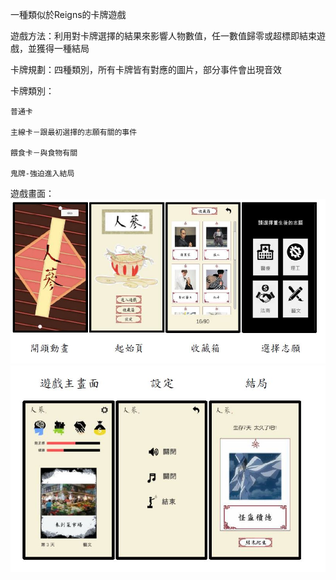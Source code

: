 一種類似於Reigns的卡牌遊戲



遊戲方法：利用對卡牌選擇的結果來影響人物數值，任一數值歸零或超標即結束遊戲，並獲得一種結局




卡牌規劃：四種類別，所有卡牌皆有對應的圖片，部分事件會出現音效
			 
			 
卡牌類別：


	普通卡
	
	主線卡－跟最初選擇的志願有關的事件
	
	餵食卡－與食物有關
	
	鬼牌-強迫進入結局
	
	
	
遊戲畫面：
![image](https://github.com/cyhe50/GingSeng1.0/blob/master/frame.JPG)
![image](https://github.com/cyhe50/GingSeng1.0/blob/master/frame2.JPG)
